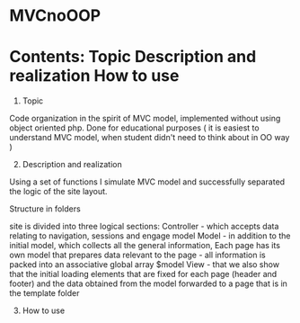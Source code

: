 MVCnoOOP
========
Contents:
Topic
Description and realization
How to use
========

1. Topic

Code organization in the spirit of MVC model, implemented without using object oriented php.
Done for educational purposes ( it is easiest to understand MVC model,
when student didn't need to think about in OO way )

2. Description and realization

Using a set of functions I simulate MVC model and successfully separated the logic of the site layout.

Structure in folders

site is divided into three logical sections:
Controller - which accepts data relating to navigation, sessions and engage model
Model - in addition to the initial model, which collects all the general information, Each page has its own model that prepares data relevant to the page - all information is packed into an associative global array $model
View - that we also show that the initial loading elements that are fixed for each page (header and footer) and the data obtained from the model forwarded to a page that is in the template folder

3. How to use

